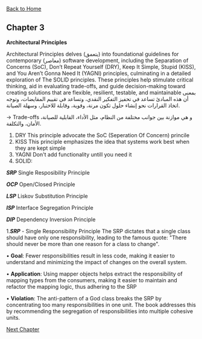 ﻿[Back to Home](README.md)

## Chapter 3
**Architectural Principles**

Architectural Principles delves (يتعمق) into foundational guidelines for contemporary (معاصر) software development, including the Separation of Concerns (SoC), Don’t Repeat Yourself (DRY), Keep It Simple, Stupid (KISS), and You Aren’t Gonna Need It (YAGNI) principles, culminating in a detailed exploration of The SOLID principles.
These principles help stimulate critical thinking, aid in evaluating trade-offs, and guide decision-making toward creating solutions that are flexible, resilient, testable, and maintainable
بمعنى أن هذه المبادئ تساعد في تحفيز التفكير النقدي، وتساعد في تقييم المقايضات، وتوجه اتخاذ القرارات نحو إنشاء حلول تكون مرنة، وقوية، وقابلة للاختبار، وسهلة الصيانة.

-> Trade-offs
و هي موازنة بين جوانب مختلفة من النظام، مثل الأداء، القابلية للصيانة، الأمان، والتكلفة.

1. DRY
    This principle advocate the SoC (Seperation Of Concern) princile
2. KISS
    This principle emphasizes the idea that systems work best when they are kept simple 
3. YAGNI
    Don't add functionality untill you need it    
4. SOLID: 

***SRP*** Single Resposibility Principle

***OCP*** Open/Closed Principle

***LSP*** Liskov Substitution Principle

***ISP*** Interface Segregation Principle

***DIP*** Dependency Inversion Principle

1._**SRP**_ - Single Responsibility Principle
The SRP dictates that a single class should have only one responsibility, leading to the famous quote: "There should never be more than one reason for a class to change".

  • **Goal**: Fewer responsibilities result in less code, making it easier to understand and minimizing the impact of changes on the overall system.

  • **Application**: Using mapper objects helps extract the responsibility of mapping types from the consumers, making it easier to maintain and refactor the mapping logic, thus adhering to the SRP

  • **Violation**: The anti-pattern of a God class breaks the SRP by concentrating too many responsibilities in one unit. The book addresses this by recommending the segregation of responsibilities into multiple cohesive units.



[Next Chapter](Chapter4.MD)
